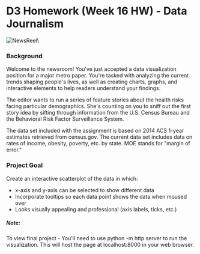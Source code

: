 # D3 Homework (Week 16 HW) - Data Journalism

![NewsReel](https://media.giphy.com/media/v2xIous7mnEYg/giphy.gif)\

### Background
Welcome to the newsroom! You've just accepted a data visualization position for a major metro paper. You're tasked with analyzing the current trends shaping people's lives, as well as creating charts, graphs, and interactive elements to help readers understand your findings.

The editor wants to run a series of feature stories about the health risks facing particular demographics. She's counting on you to sniff out the first story idea by sifting through information from the U.S. Census Bureau and the Behavioral Risk Factor Surveillance System.

The data set included with the assignment is based on 2014 ACS 1-year estimates retrieved from census.gov. The current data set includes data on rates of income, obesity, poverty, etc. by state. MOE stands for "margin of error."

### Project Goal
Create an interactive scatterplot of the data in which:
- x-axis and y-axis can be selected to show different data
- Incorporate tooltips so each data point shows the data when moused over
- Looks visually appealing and professional (axis labels, ticks, etc.)

##### Note: 
To view final project - You'll need to use python -m http.server to run the visualization. This will host the page at localhost:8000 in your web browser.
